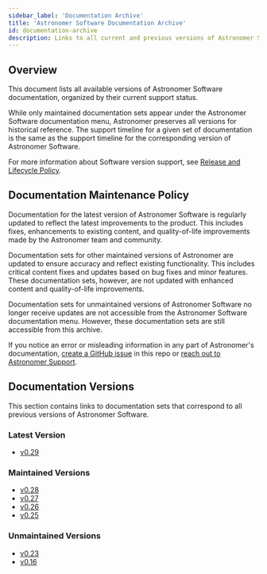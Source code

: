 ```yaml
---
sidebar_label: 'Documentation Archive'
title: 'Astronomer Software Documentation Archive'
id: documentation-archive
description: Links to all current and previous versions of Astronomer Software documentation.
---
```


<!--version-specific-->

## Overview

This document lists all available versions of Astronomer Software documentation, organized by their current support status.

While only maintained documentation sets appear under the Astronomer Software documentation menu, Astronomer preserves all versions for historical reference. The support timeline for a given set of documentation is the same as the support timeline for the corresponding version of Astronomer Software.

For more information about Software version support, see [Release and Lifecycle Policy](release-lifecycle-policy.md).

## Documentation Maintenance Policy

Documentation for the latest version of Astronomer Software is regularly updated to reflect the latest improvements to the product. This includes fixes, enhancements to existing content, and quality-of-life improvements made by the Astronomer team and community.

Documentation sets for other maintained versions of Astronomer are updated to ensure accuracy and reflect existing functionality. This includes critical content fixes and updates based on bug fixes and minor features. These documentation sets, however, are not updated with enhanced content and quality-of-life improvements.

Documentation sets for unmaintained versions of Astronomer Software no longer receive updates are not accessible from the Astronomer Software documentation menu. However, these documentation sets are still accessible from this archive.

If you notice an error or misleading information in any part of Astronomer's documentation, [create a GitHub issue](https://github.com/astronomer/docs/issues) in this repo or [reach out to Astronomer Support](https://support.astronomer.io).

## Documentation Versions

This section contains links to documentation sets that correspond to all previous versions of Astronomer Software.

### Latest Version

- [v0.29](https://docs.astronomer.io/software/overview)

### Maintained Versions

- [v0.28](https://docs.astronomer.io/software/0.28/overview)
- [v0.27](https://docs.astronomer.io/software/0.27/overview)
- [v0.26](https://docs.astronomer.io/software/0.26/overview)
- [v0.25](https://docs.astronomer.io/software/0.25/overview)

### Unmaintained Versions

- [v0.23](https://docs.astronomer.io/software/0.23/overview)
- [v0.16](https://docs.astronomer.io/software/0.16/overview)
